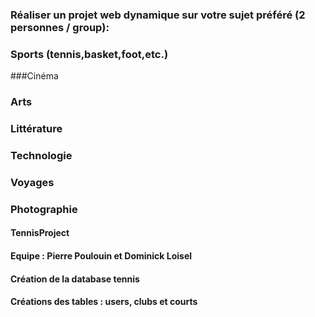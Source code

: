 ### Réaliser un projet web dynamique sur votre sujet préféré (2 personnes / group):
### Sports (tennis,basket,foot,etc.)
###Cinéma
### Arts
### Littérature
### Technologie
### Voyages
### Photographie


#### TennisProject 
#### Equipe : Pierre Poulouin et Dominick Loisel

#### Création de la database tennis

#### Créations des tables : users, clubs et courts

